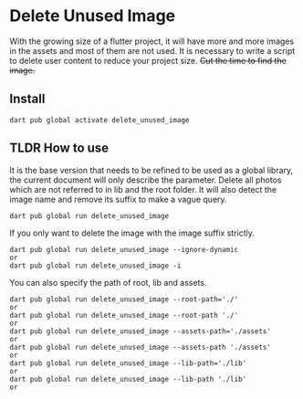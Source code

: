 # Delete Unused Image 

With the growing size of a flutter project, it will have more and more images in the assets and most of them are not used. It is necessary to write a script to delete user content to reduce your project size. ~~Cut the time to find the image.~~

## Install
```
dart pub global activate delete_unused_image
```

## TLDR How to use
It is the base version that needs to be refined to be used as a global library, the current document will only describe the parameter.
Delete all photos which are not referred to in lib and the root folder. It will also detect the image name and remove its suffix to make a vague query.
```
dart pub global run delete_unused_image
```

If you only want to delete the image with the image suffix strictly.
```
dart pub global run delete_unused_image --ignore-dynamic
or 
dart pub global run delete_unused_image -i
```

You can also specify the path of root, lib and assets.
```
dart pub global run delete_unused_image --root-path='./'
or
dart pub global run delete_unused_image --root-path './'
or
dart pub global run delete_unused_image --assets-path='./assets'
or
dart pub global run delete_unused_image --assets-path './assets'
or
dart pub global run delete_unused_image --lib-path='./lib'
or
dart pub global run delete_unused_image --lib-path './lib'
or
```